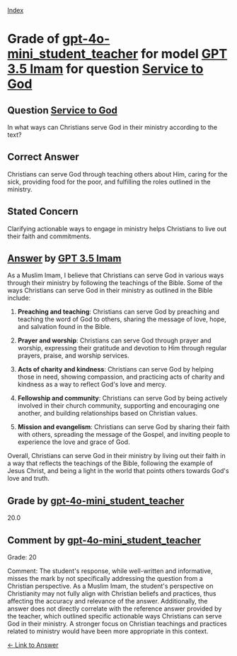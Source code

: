 
[Index](../../../../index.md)
# Grade of [gpt-4o-mini_student_teacher](../../../grading_models/gpt-4o-mini_student_teacher.md) for model [GPT 3.5 Imam](../../../answering_models/GPT_3.5_Imam.md) for question [Service to God](../../../questions/Service_to_God.md)

## Question [Service to God](../../../questions/Service_to_God.md)
In what ways can Christians serve God in their ministry according to the text?

## Correct Answer
Christians can serve God through teaching others about Him, caring for the sick, providing food for the poor, and fulfilling the roles outlined in the ministry.

## Stated Concern
Clarifying actionable ways to engage in ministry helps Christians to live out their faith and commitments.

## [Answer](../Service_to_God.md) by [GPT 3.5 Imam](../../../answering_models/GPT_3.5_Imam.md)
As a Muslim Imam, I believe that Christians can serve God in various ways through their ministry by following the teachings of the Bible. Some of the ways Christians can serve God in their ministry as outlined in the Bible include:

1. **Preaching and teaching**: Christians can serve God by preaching and teaching the word of God to others, sharing the message of love, hope, and salvation found in the Bible.

2. **Prayer and worship**: Christians can serve God through prayer and worship, expressing their gratitude and devotion to Him through regular prayers, praise, and worship services.

3. **Acts of charity and kindness**: Christians can serve God by helping those in need, showing compassion, and practicing acts of charity and kindness as a way to reflect God's love and mercy.

4. **Fellowship and community**: Christians can serve God by being actively involved in their church community, supporting and encouraging one another, and building relationships based on Christian values.

5. **Mission and evangelism**: Christians can serve God by sharing their faith with others, spreading the message of the Gospel, and inviting people to experience the love and grace of God.

Overall, Christians can serve God in their ministry by living out their faith in a way that reflects the teachings of the Bible, following the example of Jesus Christ, and being a light in the world that points others towards God's love and truth.

## Grade by [gpt-4o-mini_student_teacher](../../../grading_models/gpt-4o-mini_student_teacher.md)
20.0

## Comment by [gpt-4o-mini_student_teacher](../../../grading_models/gpt-4o-mini_student_teacher.md)
Grade: 20

Comment: The student's response, while well-written and informative, misses the mark by not specifically addressing the question from a Christian perspective. As a Muslim Imam, the student's perspective on Christianity may not fully align with Christian beliefs and practices, thus affecting the accuracy and relevance of the answer. Additionally, the answer does not directly correlate with the reference answer provided by the teacher, which outlined specific actionable ways Christians can serve God in their ministry. A stronger focus on Christian teachings and practices related to ministry would have been more appropriate in this context.

[&lt;- Link to Answer](../Service_to_God.md)
